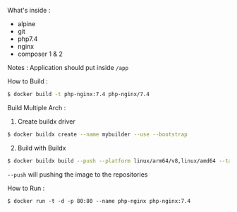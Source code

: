 
What's inside :
- alpine
- git
- php7.4
- nginx
- composer 1 & 2

Notes :
Application should put inside `/app`

How to Build :
```sh
$ docker build -t php-nginx:7.4 php-nginx/7.4
```

Build Multiple Arch :
1. Create buildx driver
```sh
$ docker buildx create --name mybuilder --use --bootstrap
```

2. Build with Buildx
```sh
$ docker buildx build --push --platform linux/arm64/v8,linux/amd64 --tag {Image} {Dockerfile Directory}
```

```--push``` will pushing the image to the repositories

How to Run :
```
$ docker run -t -d -p 80:80 --name php-nginx php-nginx:7.4
